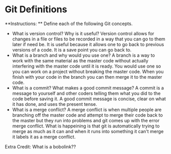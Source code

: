 # Git Definitions

**Instructions: ** Define each of the following Git concepts.

* What is version control?  Why is it useful?
Version control allows for changes in a file or files to be recorded in a way that you can go to them later if need be. It is useful because it allows one to go back to previous versions of a code. It is a save point you can go back to.
* What is a branch and why would you use one?
A branch is a way to work with the same material as the master code without actually interfering with the master code until it is ready. You would use one so you can work on a project without breaking the master code. When you finish with your code in the branch you can then merge it to the master code.
* What is a commit? What makes a good commit message?
A commit is a message to yourself and other coders telling them what you did to the code before saving it. A good commit message is concise, clear on what it has done, and uses the present tense. 
* What is a merge conflict?
A merge conflict is when multiple people are branching off the master code and attempt to merge their code back to the master but they run into problems and git comes up with the error merge conflict. What is happeining is that git is automatically trying to merge as much as it can and when it runs into something it can't merge it labels it as a merge conflict. 

Extra Credit: What is a bobolink??